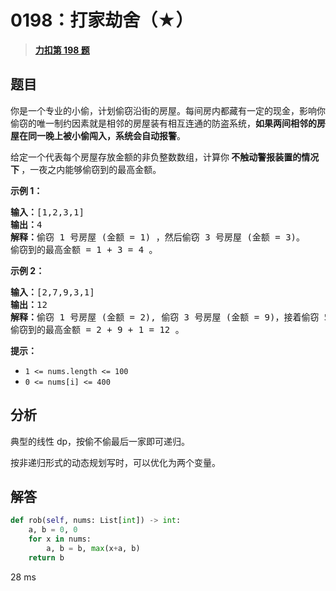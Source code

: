 # 0198：打家劫舍（★）


> <u>**[力扣第 198 题](https://leetcode.cn/problems/house-robber/)**</u>

## 题目

<p>你是一个专业的小偷，计划偷窃沿街的房屋。每间房内都藏有一定的现金，影响你偷窃的唯一制约因素就是相邻的房屋装有相互连通的防盗系统，<strong>如果两间相邻的房屋在同一晚上被小偷闯入，系统会自动报警</strong>。</p>

<p>给定一个代表每个房屋存放金额的非负整数数组，计算你<strong> 不触动警报装置的情况下 </strong>，一夜之内能够偷窃到的最高金额。</p>



<p><strong>示例 1：</strong></p>

<pre>
<strong>输入：</strong>[1,2,3,1]
<strong>输出：</strong>4
<strong>解释：</strong>偷窃 1 号房屋 (金额 = 1) ，然后偷窃 3 号房屋 (金额 = 3)。
偷窃到的最高金额 = 1 + 3 = 4 。</pre>

<p><strong>示例 2：</strong></p>

<pre>
<strong>输入：</strong>[2,7,9,3,1]
<strong>输出：</strong>12
<strong>解释：</strong>偷窃 1 号房屋 (金额 = 2), 偷窃 3 号房屋 (金额 = 9)，接着偷窃 5 号房屋 (金额 = 1)。
偷窃到的最高金额 = 2 + 9 + 1 = 12 。
</pre>



<p><strong>提示：</strong></p>

<ul>
<li><code>1 <= nums.length <= 100</code></li>
<li><code>0 <= nums[i] <= 400</code></li>
</ul>


## 分析

典型的线性 dp，按偷不偷最后一家即可递归。

按非递归形式的动态规划写时，可以优化为两个变量。
 
## 解答

```python
def rob(self, nums: List[int]) -> int:
    a, b = 0, 0
    for x in nums:
        a, b = b, max(x+a, b)
    return b
```
28 ms



